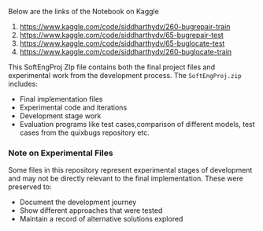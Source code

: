 



Below are the links of the Notebook on Kaggle
1. https://www.kaggle.com/code/siddharthydv/260-bugrepair-train
2. https://www.kaggle.com/code/siddharthydv/65-bugrepair-test
3. https://www.kaggle.com/code/siddharthydv/65-buglocate-test
4. https://www.kaggle.com/code/siddharthydv/260-buglocate-train



This  SoftEngProj ZIp file contains both the final project files and experimental work from the development process. The `SoftEngProj.zip` includes:
- Final implementation files
- Experimental code and iterations
- Development stage work
- Evaluation programs like test cases,comparison of different models, test cases from the quixbugs repository etc.

### Note on Experimental Files
Some files in this repository represent experimental stages of development and may not be directly relevant to the final implementation. These were preserved to:
- Document the development journey
- Show different approaches that were tested
- Maintain a record of alternative solutions explored 

